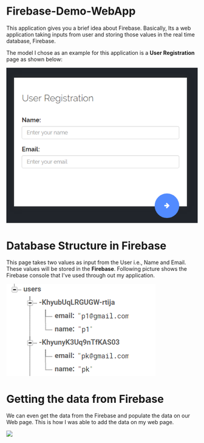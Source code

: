 # Firebase-Demo-WebApp
This application gives you a brief idea about Firebase. Basically, Its a web application taking inputs from user and storing those values in the real time database, Firebase. 

The model I chose as an example for this application is a **User Registration** page as shown below:

![Alt text|small](/images/userregistration.png?raw=true "User Registration Page")

# Database Structure in Firebase
This page takes two values as input from the User i.e., Name and Email. These values will be stored in the **Firebase**. Following picture shows the Firebase console that I've used through out my application.

![Alt text](/images/firebaseconsole.png?raw=true "User Registration Page")

# Getting the data from Firebase
We can even get the data from the Firebase and populate the data on our Web page. This is how I was able to add the data on my web page. 

<img src="https://github.com/pavanchilukuri/Firebase-Demo-WebApp/blob/getting-the-data-from-firebase/images/readingdata.png" width="350">

